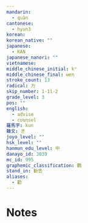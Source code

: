 ```yaml
---
mandarin:
  - quàn
cantonese:
  - hyun3
korean:
korean_native: ""
japanese:
  - KAN
japanese_nanori: ""
vietnamese:
middle_chinese_initial: kʰ
middle_chinese_final: ʉɐn
stroke_count: 13
radical: 力
skip_number: 1-11-2
grade_level: 3
pos: ""
english:
  - advise
  - counsel
羅馬字: kun
韓文: 쿤
joyo_level: ""
hsk_level: ""
hanmun_edu_level: 中
danayo_id: 3039
mc_id: 995
graphemic_classification: 鸛
stand_in: 勧告
aliases:
  - 勸
---
```


# Notes
